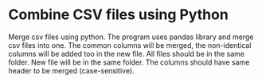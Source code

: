 # Combine CSV files using Python

Merge csv files using python. 
The program uses pandas library and merge csv files into one. 
The common columns will be merged, the non-identical columns will be added too in the new file.
All files should be in the same folder. New file will be in the same folder.
The columns should have same header to be merged (case-sensitive).

